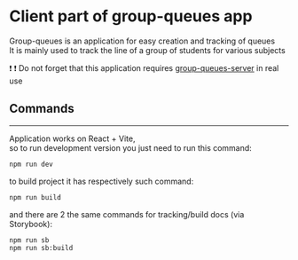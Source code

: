 # Client part of group-queues app

Group-queues is an application for easy creation and tracking of queues\
It is mainly used to track the line of a group of students for various subjects

:exclamation: :exclamation: Do not forget that this application requires [group-queues-server](https://github.com/nutouchh/group-queues-server) in real use

## Commands

---

Application works on React + Vite,\
so to run development version you just need to run this command:

```bash
npm run dev
```

to build project it has respectively such command:

```bash
npm run build
```

and there are 2 the same commands for tracking/build docs (via Storybook):

```bash
npm run sb
npm run sb:build
```
